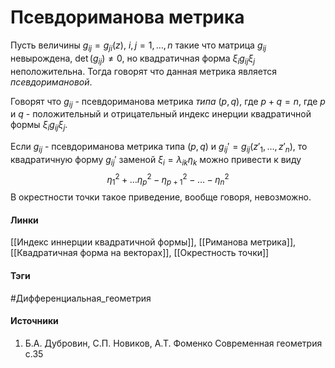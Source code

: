# Псевдориманова метрика
Пусть величины $g_{ij}=g_{ji}(z)$, $i,j=1,\dots,n$ такие что матрица $g_{ij}$ невырождена, $\det(g_{ij})\ne0$, но квадратичная форма $\xi_{i}g_{ij}\xi_{j}$ неположительна. Тогда говорят что данная метрика является *псевдоримановой*.

Говорят что $g_{ij}$ - псевдориманова метрика *типа* $(p,q)$, где $p+q=n$, где $p$ и $q$ - положительный и отрицательный индекс инерции квадратичной формы $\xi_{i}g_{ij}\xi_{j}$.

Если $g_{ij}$ - псевдориманова метрика типа $(p,q)$ и $g_{ij}'=g_{ij}(z'_{1},\dots,z'_{n})$, то квадратичную форму $g_{ij}'$ заменой $\xi_{i}=\lambda_{ik}\eta_{k}$ можно привести к виду
$$
\eta_{1}^{2}+\dots\eta_{p}^{2}-\eta_{p+1}^{2}-\dots-\eta_{n}^{2}
$$
В окрестности точки такое приведение, вообще говоря, невозможно.
#### Линки
 [[Индекс иннерции квадратичной формы]],
 [[Риманова метрика]],
 [[Квадратичная форма на векторах]],
 [[Окрестность точки]]
#### Тэги
 #Дифференциальная_геометрия 
#### Источники
1. Б.А. Дубровин, С.П. Новиков, А.Т. Фоменко Современная геометрия с.35
